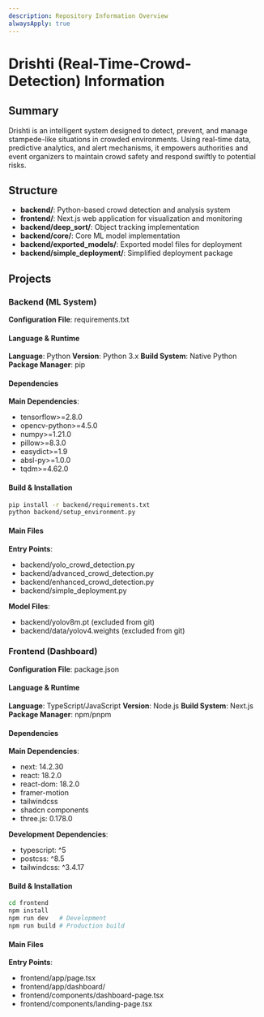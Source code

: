 ```yaml
---
description: Repository Information Overview
alwaysApply: true
---
```


# Drishti (Real-Time-Crowd-Detection) Information

## Summary
Drishti is an intelligent system designed to detect, prevent, and manage stampede-like situations in crowded environments. Using real-time data, predictive analytics, and alert mechanisms, it empowers authorities and event organizers to maintain crowd safety and respond swiftly to potential risks.

## Structure
- **backend/**: Python-based crowd detection and analysis system
- **frontend/**: Next.js web application for visualization and monitoring
- **backend/deep_sort/**: Object tracking implementation
- **backend/core/**: Core ML model implementation
- **backend/exported_models/**: Exported model files for deployment
- **backend/simple_deployment/**: Simplified deployment package

## Projects

### Backend (ML System)
**Configuration File**: requirements.txt

#### Language & Runtime
**Language**: Python
**Version**: Python 3.x
**Build System**: Native Python
**Package Manager**: pip

#### Dependencies
**Main Dependencies**:
- tensorflow>=2.8.0
- opencv-python>=4.5.0
- numpy>=1.21.0
- pillow>=8.3.0
- easydict>=1.9
- absl-py>=1.0.0
- tqdm>=4.62.0

#### Build & Installation
```bash
pip install -r backend/requirements.txt
python backend/setup_environment.py
```

#### Main Files
**Entry Points**:
- backend/yolo_crowd_detection.py
- backend/advanced_crowd_detection.py
- backend/enhanced_crowd_detection.py
- backend/simple_deployment.py

**Model Files**:
- backend/yolov8m.pt (excluded from git)
- backend/data/yolov4.weights (excluded from git)

### Frontend (Dashboard)
**Configuration File**: package.json

#### Language & Runtime
**Language**: TypeScript/JavaScript
**Version**: Node.js
**Build System**: Next.js
**Package Manager**: npm/pnpm

#### Dependencies
**Main Dependencies**:
- next: 14.2.30
- react: 18.2.0
- react-dom: 18.2.0
- framer-motion
- tailwindcss
- shadcn components
- three.js: 0.178.0

**Development Dependencies**:
- typescript: ^5
- postcss: ^8.5
- tailwindcss: ^3.4.17

#### Build & Installation
```bash
cd frontend
npm install
npm run dev   # Development
npm run build # Production build
```

#### Main Files
**Entry Points**:
- frontend/app/page.tsx
- frontend/app/dashboard/
- frontend/components/dashboard-page.tsx
- frontend/components/landing-page.tsx